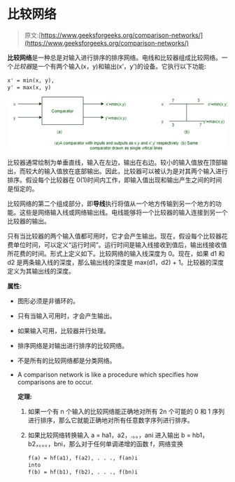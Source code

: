# 比较网络

> 原文:[https://www.geeksforgeeks.org/comparison-networks/](https://www.geeksforgeeks.org/comparison-networks/)

**比较网络**是一种总是对输入进行排序的排序网络。电线和比较器组成比较网络。一个*比较器*是一个有两个输入(x，y)和输出(x’，y’)的设备。它执行以下功能:

```
x' = min(x, y),
y' = max(x, y) 
```

![](img/fb3d8b863e479c4004f28114eb1471e2.png)

比较器通常绘制为单垂直线，输入在左边，输出在右边。较小的输入值放在顶部输出，而较大的输入值放在底部输出。因此，比较器可以被认为是对其两个输入进行排序。假设每个比较器在 0(1)时间内工作，即输入值出现和输出产生之间的时间是恒定的。

比较网络的第二个组成部分，即**导线**执行将值从一个地方传输到另一个地方的功能。这些是网络输入线或网络输出线。电线能够将一个比较器的输入连接到另一个比较器的输出。

只有当比较器的两个输入值都可用时，它才会产生输出。现在，假设每个比较器花费单位时间，可以定义“运行时间”。运行时间是输入线接收到值后，输出线接收值所花费的时间。形式上定义如下。比较网络的输入线深度为 0。现在，如果 d1 和 d2 是两条输入线的深度，那么输出线的深度是 max(d1，d2) + 1。比较器的深度定义为其输出线的深度。

**属性:**

*   图形必须是非循环的。
*   只有当输入可用时，才会产生输出。
*   如果输入可用，比较器并行处理。
*   排序网络是对输出进行排序的比较网络。
*   不是所有的比较网络都是分类网络。
*   A comparison network is like a procedure which specifies how comparisons are to occur.

    **定理:**

    1.  如果一个有 n 个输入的比较网络能正确地对所有 2n 个可能的 0 和 1 序列进行排序，那么它就能正确地对所有任意数字序列进行排序。
    2.  如果比较网络转换输入 a = ha1，a2，.。。，ani 进入输出 b = hb1，b2，。。。，bni，那么对于任何单调递增的函数 f，网络变换

        ```
        f(a) = hf(a1), f(a2), . . ., f(an)i 
        into 
        f(b) = hf(b1), f(b2), . . ., f(bn)i 
        ```